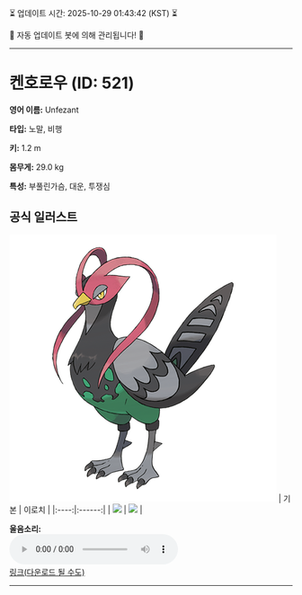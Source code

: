 
⏳ 업데이트 시간: 2025-10-29 01:43:42 (KST) ⏳

🤖 자동 업데이트 봇에 의해 관리됩니다! 🤖

---

# 켄호로우 (ID: 521)
**영어 이름:** Unfezant

**타입:** 노말, 비행

**키:** 1.2 m

**몸무게:** 29.0 kg

**특성:** 부풀린가슴, 대운, 투쟁심

## 공식 일러스트
![](https://raw.githubusercontent.com/PokeAPI/sprites/master/sprites/pokemon/other/official-artwork/521.png)
| 기본 | 이로치 |
|:----:|:------:|
| <img src="http://play.pokemonshowdown.com/sprites/ani/unfezant.gif" width="200"> | <img src="http://play.pokemonshowdown.com/sprites/ani-shiny/unfezant.gif" width="200"> |

**울음소리:**<br><audio controls src="https://raw.githubusercontent.com/PokeAPI/cries/main/cries/pokemon/latest/521.ogg"></audio><br> [링크(다운로드 될 수도)](https://raw.githubusercontent.com/PokeAPI/cries/main/cries/pokemon/latest/521.ogg)


---
